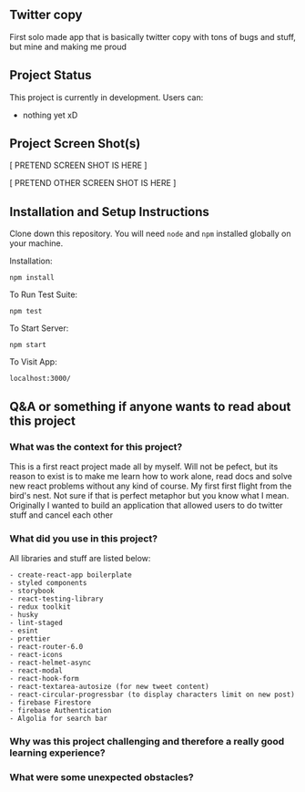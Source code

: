 ## Twitter copy

First solo made app that is basically twitter copy with tons of bugs and stuff, but mine and making me proud

## Project Status

This project is currently in development. Users can:

- nothing yet xD

## Project Screen Shot(s)

[ PRETEND SCREEN SHOT IS HERE ]

[ PRETEND OTHER SCREEN SHOT IS HERE ]

## Installation and Setup Instructions

Clone down this repository. You will need `node` and `npm` installed globally on your machine.

Installation:

`npm install`

To Run Test Suite:

`npm test`

To Start Server:

`npm start`

To Visit App:

`localhost:3000/`

## Q&A or something if anyone wants to read about this project

### What was the context for this project?

This is a first react project made all by myself. Will not be pefect, but its reason to exist is to make me learn how to work alone, read docs and solve
new react problems without any kind of course. My first first flight from the bird's nest. Not sure if that is perfect metaphor but you know what I mean.
Originally I wanted to build an application that allowed users to do twitter stuff and cancel each other

### What did you use in this project?

All libraries and stuff are listed below:

    - create-react-app boilerplate
    - styled components
    - storybook
    - react-testing-library
    - redux toolkit
    - husky
    - lint-staged
    - esint
    - prettier
    - react-router-6.0
    - react-icons
    - react-helmet-async
    - react-modal
    - react-hook-form
    - react-textarea-autosize (for new tweet content)
    - react-circular-progressbar (to display characters limit on new post)
    - firebase Firestore
    - firebase Authentication
    - Algolia for search bar

### Why was this project challenging and therefore a really good learning experience?

### What were some unexpected obstacles?

